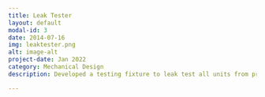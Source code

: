 ```yaml
---
title: Leak Tester
layout: default
modal-id: 3
date: 2014-07-16
img: leaktester.png
alt: image-alt
project-date: Jan 2022
category: Mechanical Design
description: Developed a testing fixture to leak test all units from production in pressure and vacuum. Objective of project was to improve test-time and accuracy. Gained experience creating detailed CAD models and drawings in SolidWorks for machining. Material selection consideration with aluminum, steel, plastic and rubber/sealing parts. Sourcing components like pneumatic components, bolts, dowel pins, studs. Improved test time of previous tester by 400% with a 4-chamber concurrent testing design and removed potential for false results by eliminating technique dependencies. 

---
```

